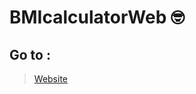 # BMIcalculatorWeb :nerd_face:

## Go to :
 
>[Website](https://durgaprasadmamidi.github.io/BMIcalculatorWeb/)
